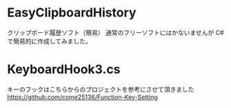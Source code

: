 # EasyClipboardHistory
クリップボード履歴ソフト（簡易）
通常のフリーソフトにはかないませんが
C#で簡易的に作成してみました。

# KeyboardHook3.cs
キーのフックはこちらからのプロジェクトを参考にさせて頂きました
https://github.com/come25136/Function-Key-Setting

